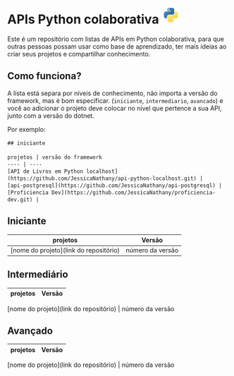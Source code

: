 # APIs Python colaborativa <img src="https://github.com/devicons/devicon/blob/master/icons/python/python-original.svg" alt="python" width="40" height="40"/> </a> 

Este é um repositório com listas de APIs em Python colaborativa, para que outras pessoas possam usar como base de aprendizado, ter mais ideias ao criar seus projetos e compartilhar conhecimento.


## Como funciona?

A lista está separa por níveis de conhecimento, não importa a versão do framework, mas é bom especificar. (`iniciante`, `intermediario`, `avancado`) e você ao adicionar o projeto deve colocar no nível que pertence a sua API, junto com a versão do dotnet.

Por exemplo:

```
## iniciante

projetos | versão do framework
---- | ----
[API de Livros em Python localhost](https://github.com/JessicaNathany/api-python-localhost.git) | 
[api-postgresql](https://github.com/JessicaNathany/api-postgresql) | 
[Proficiencia Dev](https://github.com/JessicaNathany/proficiencia-dev.git) | 
```

## Iniciante

projetos | Versão
---- | ----
[nome do projeto](link do repositório) | número da versão



## Intermediário

projetos | Versão
---- | ----

[nome do projeto](link do repositório) | número da versão


## Avançado

projetos | Versão
---- | ----

[nome do projeto](link do repositório) | número da versão
